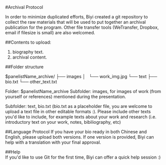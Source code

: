 #Archival Protocol

In order to minimize duplicated efforts, Biyi created a git repository to collect the raw materials that will be used to put together an archival publication for the program. Other file transfer tools (WeTransfer, Dropbox, email if filesize is small) are also welcomed. 


##Contents to upload:  
1. biography text. 
2. archival content. 

##Folder structure 

$panelistName_archive/
├── images
│   └── work_img.jpg
└── text
    ├── bio.txt
    └── other_text.txt

Folder: $panelistName_archive
Subfolder: images, for images of work (from yourself or references) mentioned during the presentation. 

Subfolder: text, bio.txt (bio.txt as a placeholder file, you are welcome to upload a text file in other editable formats :). Please include other texts you'd like to include, for example texts about your work and research (i.e. introductory text on your work, notes, bibiliography, etc)

##Language Protocol
If you have your bio ready in both Chinese and English, please upload both versions. If one version is provided, Biyi can help with a translation with your final approval. 

##Help  
If you'd like to use Git for the first time, Biyi can offer a quick help session :)

